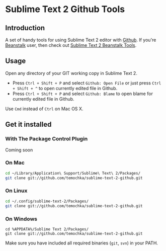 # Sublime Text 2 Github Tools #

## Introduction ##

A set of handy tools for using Sublime Text 2 editor with [Github](http://github.com). If you're [Beanstalk](http://beanstalkapp.com) user, then check out [Sublime Text 2 Beanstalk Tools](https://github.com/temochka/sublime-text-2-beanstalk).

## Usage ##

Open any directory of your GIT working copy in Sublime Text 2.

* Press `Ctrl + Shift + P` and select `Github: Open File` or just press `Ctrl + Shift + ^` to open currently edited file in Github.
* Press `Ctrl + Shift + P` and select `Github: Blame` to open blame for currently edited file in Github.

Use `Cmd` instead of `Ctrl` on Mac OS X.

## Get it installed ##

### With The Package Control Plugin ###

Coming soon

### On Mac ###

```bash
cd ~/Library/Application\ Support/Sublime\ Text\ 2/Packages/
git clone git://github.com/temochka/sublime-text-2-github.git
```

### On Linux ###

```bash
cd ~/.config/sublime-text-2/Packages/
git clone git://github.com/temochka/sublime-text-2-github.git
```

### On Windows ###

```
cd %APPDATA%/Sublime Text 2/Packages/
git clone git://github.com/temochka/sublime-text-2-github.git
```

Make sure you have included all required binaries (`git`, `svn`) in your PATH.